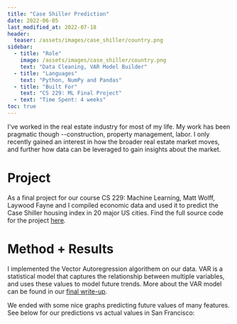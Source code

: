 ```yaml
---
title: "Case Shiller Prediction"
date: 2022-06-05
last_modified_at: 2022-07-18
header:
  teaser: /assets/images/case_shiller/country.png
sidebar:
  - title: "Role"
    image: /assets/images/case_shiller/country.png
    text: "Data Cleaning, VAR Model Builder"
  - title: "Languages"
    text: "Python, NumPy and Pandas"    
  - title: "Built For"
    text: "CS 229: ML Final Project"
  - text: "Time Spent: 4 weeks"
toc: true
---
```


I've worked in the real estate industry for most of my life. My work has been pragmatic though --construction, property management, labor. I only recently gained an interest in how the broader real estate market moves, and further how data can be leveraged to gain insights about the market.

# Project

As a final project for our course CS 229: Machine Learning, Matt Wolff, Laywood Fayne and I compiled economic data and used it to predict the Case Shiller housing index in 20 major US cities. Find the full source code for the project [here][repo].

# Method + Results

I implemented the Vector Autoregression algorithem on our data. VAR is a statistical model that captures the relationship between multiple variables, and uses these values to model future trends. More about the VAR model can be found in our [final write-up][write].

We ended with some nice graphs predicting future values of many features. See below for our predictions vs actual values in San Francisco:

<img src="{{ site.url }}{{ site.baseurl }}/assets/images/case_shiller/sf.png" alt="">


[repo]: https://github.com/AriWebb/case-shiller-prediction
[write]: https://github.com/AriWebb/case-shiller-prediction/blob/main/CS229__Project_Final_Report.pdf